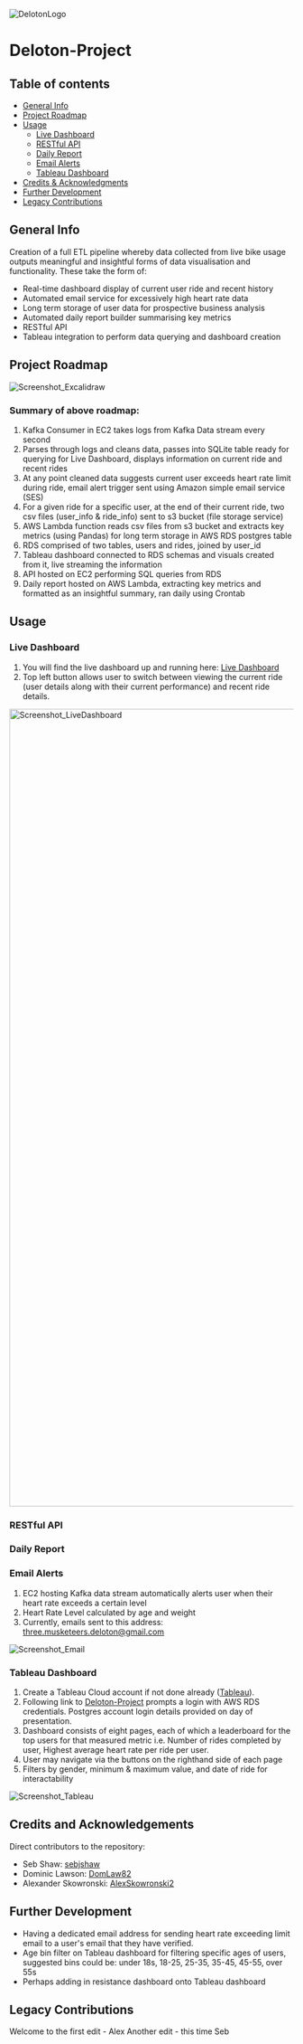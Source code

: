 ![DelotonLogo](https://user-images.githubusercontent.com/115073814/217207897-f7b979af-dc1f-4fa5-89e4-99ee7c6a37c8.png)

# Deloton-Project

## Table of contents

- [General Info](#general-info)
- [Project Roadmap](#project-roadmap)
- [Usage](#usage)
     - [Live Dashboard](#live-dashboard)
     - [RESTful API](#restful-api)
     - [Daily Report](#daily-report)
     - [Email Alerts](#email-alerts)
     - [Tableau Dashboard](#tableau-dashboard)
- [Credits & Acknowledgments](#credits-and-acknowledgements)
- [Further Development](#further-development)
- [Legacy Contributions](#legacy-contributions)

## General Info

Creation of a full ETL pipeline whereby data collected from live bike usage outputs meaningful and insightful forms of data visualisation and functionality.
These take the form of:

- Real-time dashboard display of current user ride and recent history
- Automated email service for excessively high heart rate data
- Long term storage of user data for prospective business analysis
- Automated daily report builder summarising key metrics
- RESTful API
- Tableau integration to perform data querying and dashboard creation

## Project Roadmap

![Screenshot_Excalidraw](https://user-images.githubusercontent.com/115073814/217223449-26e6a315-d01c-4a11-a743-ceee6c4e60d7.png)

### Summary of above roadmap:

1. Kafka Consumer in EC2 takes logs from Kafka Data stream every second
2. Parses through logs and cleans data, passes into SQLite table ready for querying for Live Dashboard, displays information on current ride and recent rides
3. At any point cleaned data suggests current user exceeds heart rate limit during ride, email alert trigger sent using Amazon simple email service (SES)
4. For a given ride for a specific user, at the end of their current ride, two csv files (user_info & ride_info) sent to s3 bucket (file storage service)
5. AWS Lambda function reads csv files from s3 bucket and extracts key metrics (using Pandas) for long term storage in AWS RDS postgres table
6. RDS comprised of two tables, users and rides, joined by user_id
7. Tableau dashboard connected to RDS schemas and visuals created from it, live streaming the information
8. API hosted on EC2 performing SQL queries from RDS
9. Daily report hosted on AWS Lambda, extracting key metrics and formatted as an insightful summary, ran daily using Crontab

## Usage

### Live Dashboard

1. You will find the live dashboard up and running here: [Live Dashboard](http://18.130.141.140:8080/)
2. Top left button allows user to switch between viewing the current ride (user details along with their current performance) and recent ride details.

<img width="1411" alt="Screenshot_LiveDashboard" src="https://user-images.githubusercontent.com/115073814/217261046-79872c89-567d-4f6e-bf45-7550f1fbcbdf.png">

### RESTful API

### Daily Report

### Email Alerts

1. EC2 hosting Kafka data stream automatically alerts user when their heart rate exceeds a certain level
2. Heart Rate Level calculated by age and weight
3. Currently, emails sent to this address: three.musketeers.deloton@gmail.com

![Screenshot_Email](https://user-images.githubusercontent.com/115073814/217221056-2253c7c2-8ace-41bc-91f5-7f412795570c.png)

### Tableau Dashboard

1. Create a Tableau Cloud account if not done already ([Tableau](https://www.tableau.com/tableau-login-hub)).
2. Following link to [Deloton-Project](https://prod-uk-a.online.tableau.com/t/threemusketeers/views/safe-copy/Dashboard-RidesCompleted) prompts a login with AWS RDS credentials. Postgres account login details provided on day of presentation.
3. Dashboard consists of eight pages, each of which a leaderboard for the top users for that measured metric i.e. Number of rides completed by user, Highest average heart rate per ride per user.
4. User may navigate via the buttons on the righthand side of each page
5. Filters by gender, minimum & maximum value, and date of ride for interactability

![Screenshot_Tableau](https://user-images.githubusercontent.com/115073814/217216401-ccf2e62f-8258-485f-9d56-18a5df5a5859.png)

## Credits and Acknowledgements

Direct contributors to the repository:

- Seb Shaw: [sebjshaw](https://github.com/sebjshaw)
- Dominic Lawson: [DomLaw82](https://github.com/DomLaw82)
- Alexander Skowronski: [AlexSkowronski2](https://github.com/AlexSkowronski2)

## Further Development

- Having a dedicated email address for sending heart rate exceeding limit email to a user's email that they have verified.
- Age bin filter on Tableau dashboard for filtering specific ages of users, suggested bins could be: under 18s, 18-25, 25-35, 35-45, 45-55, over 55s
- Perhaps adding in resistance dashboard onto Tableau dashboard 

## Legacy Contributions

Welcome to the first edit - Alex
Another edit - this time Seb

